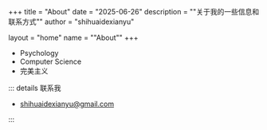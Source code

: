 +++
title = "About"
date = "2025-06-26"
description = "\"关于我的一些信息和联系方式\""
author = "shihuaidexianyu"

layout = "home"
name = "\"About\""
+++

- Psychology
- Computer Science
- 完美主义

::: details 联系我

- shihuaidexianyu@gmail.com

:::